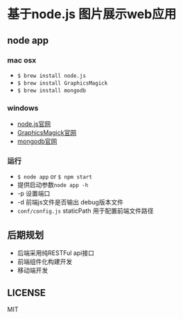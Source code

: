 # 基于node.js 图片展示web应用

## node app

### mac osx
* `$ brew install node.js`
* `$ brew install GraphicsMagick`
* `$ brew install mongodb`

### windows
* [node.js官网](http://www.nodejs.org/)
* [GraphicsMagick官网](http://www.graphicsmagick.org/)
* [mongodb官网](http://www.mongodb.org/)

### 运行
* `$ node app` or `$ npm start`
* 提供启动参数`node app -h`
* -p 设置端口
* -d 前端js文件是否输出 debug版本文件
* `conf/config.js` staticPath 用于配置前端文件路径

## 后期规划
* 后端采用纯RESTFul api接口
* 前端组件化构建开发
* 移动端开发

## LICENSE
MIT
